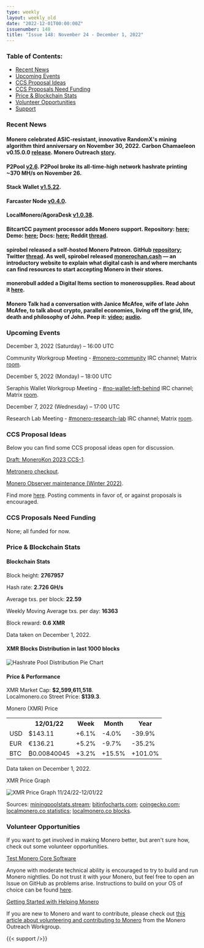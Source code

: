 ```yaml
---
type: weekly
layout: weekly_old
date: "2022-12-01T00:00:00Z"
issuenumber: 148
title: "Issue 148: November 24 - December 1, 2022"
---
```


<h3>Table of Contents:</h3>
<ul class="contents">
    <li><a href="#news">Recent News</a></li>
    <li><a href="#events">Upcoming Events</a></li>
    <li><a href="#ideas">CCS Proposal Ideas</a></li>
    <li><a href="#proposals">CCS Proposals Need Funding</a></li>
    <li><a href="#stats">Price & Blockchain Stats</a></li>
    <li><a href="#volunteer">Volunteer Opportunities</a></li>
    <li><a href="#support">Support</a></li>
</ul>

<h3 id="news">Recent News</h3>

<div class="newsbyte">
    <h4>Monero celebrated ASIC-resistant, innovative RandomX's mining algorithm third anniversary on November 30, 2022. Carbon Chamaeleon v0.15.0.0 <a href="https://github.com/monero-project/monero/releases/tag/v0.15.0.0" target="_blank">release</a>. Monero Outreach <a href="https://www.monerooutreach.org/stories/RandomX.html" target="_blank">story</a>.</h4>
</div>

<div class="newsbyte">
    <h4>P2Pool <a href="https://github.com/SChernykh/p2pool/releases/tag/v2.6" target="_blank">v2.6</a>. P2Pool broke its all-time-high network hashrate printing ~370 MH/s on November 26.</h4>
</div>

<div class="newsbyte">
    <h4>Stack Wallet <a href="https://github.com/cypherstack/stack_wallet/releases/tag/build_0095" target="_blank">v1.5.22</a>.</h4>
</div>

<div class="newsbyte">
    <h4>Farcaster Node <a href="https://github.com/farcaster-project/farcaster-node/releases/tag/v0.4.0" target="_blank">v0.4.0</a>.</h4>
</div>

<div class="newsbyte">
    <h4>LocalMonero/AgoraDesk <a href="https://github.com/AgoraDesk-LocalMonero/agoradesk-app-foss/releases/tag/v1.0.38" target="_blank">v1.0.38</a>.</h4>
</div>

<div class="newsbyte">
    <h4>BitcartCC payment processor adds Monero support. Repository: <a href="https://github.com/bitcartcc/bitcart" target="_blank">here</a>; Demo: <a href="https://admin.bitcartcc.com/" target="_blank">here</a>; Docs: <a href="https://docs.bitcartcc.com/" target="_blank">here</a>; Reddit <a href="https://teddit.adminforge.de/r/Monero/comments/z5eggu/opensource_selfhosted_payment_processor_bitcartcc/" target="_blank">thread</a>.</h4>
</div>

<div class="newsbyte">
    <h4>spirobel released a self-hosted Monero Patreon. GitHub <a href="https://github.com/spirobel/monero-discourse-subscriptions/" target="_blank">repository</a>; Twitter <a href="https://nitter.1d4.us/spirobel/status/1595949928634667008" target="_blank">thread</a>. As well, spirobel released <a href="https://monerochan.cash/" target="_blank">monerochan.cash</a> — an introductory website to explain what digital cash is and where merchants can find resources to start accepting Monero in their stores.</h4>
</div>

<div class="newsbyte">
    <h4>monerobull added a Digital Items section to monerosupplies. Read about it <a href="https://monerosupplies.com/2022/11/29/announcing-new-digital-items-platform-for-creators/" target="_blank">here</a>.</h4>
</div>

<div class="newsbyte">
    <h4>Monero Talk had a conversation with Janice McAfee, wife of late John McAfee, to talk about crypto, parallel economies, living off the grid, life, death and philosophy of John. Peep it: <a href="https://piped.adminforge.de/watch?v=j-jBYyO3Evg" target="_blank">video</a>; <a href="https://www.monerotalk.live/the-mcafee-vision-janice-mcafee" target="_blank">audio</a>.</h4>
</div>

<h3 id="events">Upcoming Events</h3>

<div class="event">
    <p class="date" markdown="1">December 3, 2022 (Saturday) – 16:00 UTC</p>
    <p markdown="1">Community Workgroup Meeting - <a href="irc://irc.libera.chat/#monero-community" target="_blank">#monero-community</a> IRC channel; Matrix <a href="https://matrix.to/#/#monero-community:monero.social" target="_blank">room</a>.</p>
</div>

<div class="event">
    <p class="date" markdown="1">December 5, 2022 (Monday) – 18:00 UTC</p>
    <p markdown="1">Seraphis Wallet Workgroup Meeting - <a href="irc://irc.libera.chat/#no-wallet-left-behind" target="_blank">#no-wallet-left-behind</a> IRC channel; Matrix <a href="https://matrix.to/#/#no-wallet-left-behind:monero.social" target="_blank">room</a>.</p>
</div>

<div class="event">
    <p class="date" markdown="1">December 7, 2022 (Wednesday) – 17:00 UTC</p>
    <p markdown="1">Research Lab Meeting - <a href="irc://irc.libera.chat/#monero-research-lab" target="_blank">#monero-research-lab</a> IRC channel; Matrix <a href="https://matrix.to/#/#monero-research-lab:monero.social" target="_blank">room</a>.</p>
</div>

<h3 id="ideas">CCS Proposal Ideas</h3>

<p>Below you can find some CCS proposal ideas open for discussion.</p>

<div class="proposal">
<p><a href="https://repo.getmonero.org/monero-project/ccs-proposals/-/merge_requests/362" target="_blank">Draft: MoneroKon 2023 CCS-1</a>.</p>
</div>

<div class="proposal">
<p><a href="https://repo.getmonero.org/monero-project/ccs-proposals/-/merge_requests/353" target="_blank">Metronero checkout</a>.</p>
</div>

<div class="proposal">
<p><a href="https://repo.getmonero.org/monero-project/ccs-proposals/-/merge_requests/363" target="_blank">Monero Observer maintenance (Winter 2022)</a>.</p>
</div>

<div class="proposal">
<p>Find more <a href="https://ccs.getmonero.org/ideas/" target="_blank">here</a>. Posting comments in favor of, or against proposals is encouraged.</p>
</div>

<h3 id="proposals">CCS Proposals Need Funding</h3>

<p>None; all funded for now.</p>

<h3 id="stats">Price & Blockchain Stats</h3>

<h4 class="stat">Blockchain Stats</h4>

<div class="bcstats">
    <p>Block height: <b>2767957</b></p>
    <p>Hash rate: <b>2.726 GH/s</b></p>
    <p>Average txs. per block: <b>22.59</b></p>
    <p>Weekly Moving Average txs. per day: <b>16363</b></p>
    <p>Block reward: <b>0.6 XMR</b></p>
</div>
<p class="note">Data taken on December 1, 2022.</p>

<h4 class="stat">XMR Blocks Distribution in last 1000 blocks</h4>
<p><img src="/img/hashrate-pool-distribution-12011.png" alt="Hashrate Pool Distribution Pie Chart"/></p>

<h4 class="stat" id="price-stat">Price & Performance</h4>

<div class="price-intro">XMR Market Cap: <b>$2,599,611,518</b>.<br/>Localmonero.co Street Price: <b>$139.3</b>.</div>

<p class="table-title">Monero (XMR) Price</p>
<table class="price-table">
  <tr class="row1">
    <th></th>
    <th>12/01/22</th>
    <th>Week</th>
    <th>Month</th>
    <th>Year</th>
  </tr>
  <tr>
    <td data-th="XMR to">USD</td>
    <td data-th="12/01/22">$143.11</td>
    <td data-th="Week" class="green">+6.1%</td>
    <td data-th="Month" class="red">-4.0%</td>
    <td data-th="Year" class="red">-39.9%</td>
  </tr>
  <tr class="row3">
    <td data-th="XMR to">EUR</td>
    <td data-th="12/01/22">€136.21</td>
    <td data-th="Week" class="green">+5.2%</td>
    <td data-th="Month" class="red">-9.7%</td>
    <td data-th="Year" class="red">-35.2%</td>
  </tr>
  <tr>
    <td data-th="XMR to">BTC</td>
    <td data-th="12/01/22">₿0.00840045</td>
    <td data-th="Week" class="green">+3.2%</td>
    <td data-th="Month" class="green">+15.5%</td>
    <td data-th="Year" class="green">+101.0%</td>
  </tr>
</table>
<p class="note">Data taken on December 1, 2022.</p>

<p class="table-title">XMR Price Graph</p>

![XMR Price Graph 11/24/22-12/01/22](/img/weekly-chart-12011.png "XMR Price Graph 11/24/22-12/01/22")

Sources: <a href="https://miningpoolstats.stream/monero" target="_blank">miningpoolstats.stream</a>; <a href="https://bitinfocharts.com/monero/" target="_blank">bitinfocharts.com</a>; <a href="https://www.coingecko.com/en/coins/monero" target="_blank">coingecko.com</a>; <a href="https://localmonero.co/statistics" target="_blank">localmonero.co statistics</a>; <a href="https://localmonero.co/blocks" target="_blank">localmonero.co blocks</a>.

<h3 id="volunteer">Volunteer Opportunities</h3>

<p>If you want to get involved in making Monero better, but aren't sure how, check out some volunteer opportunities.</p>

<div class="newsbyte">
    <p class="date"><a href="https://github.com/monero-project/monero" target="_blank">Test Monero Core Software</a></p>
    <p>Anyone with moderate technical ability is encouraged to try to build and run Monero nightlies. Do not trust it with your Monero, but feel free to open an Issue on GitHub as problems arise. Instructions to build on your OS of choice can be found <a href="https://github.com/monero-project/monero#compiling-monero-from-source" target="_blank">here</a>. </p>
</div>

<div class="newsbyte">
    <p class="date"><a href="https://github.com/monero-project/monero" target="_blank">Getting Started with Helping Monero</a></p>
    <p>If you are new to Monero and want to contribute, please check out <a href="https://www.monerooutreach.org/stories/getting-started-helping-monero.php" target="_blank">this article about volunteering and contributing to Monero</a> from the Monero Outreach Workgroup. </p>
</div>

{{< support />}}


